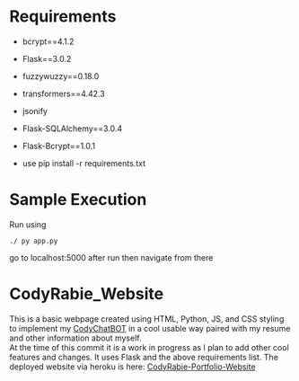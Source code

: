 # Requirements 
- bcrypt==4.1.2
- Flask==3.0.2
- fuzzywuzzy==0.18.0
- transformers==4.42.3
- jsonify
- Flask-SQLAlchemy==3.0.4
- Flask-Bcrypt==1.0.1

- use pip install -r requirements.txt

# Sample Execution 
Run using
```
./ py app.py        
```

go to localhost:5000 after run then navigate from there


# CodyRabie_Website
This is a basic webpage created using HTML, Python, JS, and CSS styling to implement my [CodyChatBOT](https://github.com/Cxdyr/CodyChatBOT) in a cool usable way paired with my resume and other information about myself.  
At the time of this commit it is a work in progress as I plan to add other cool features and changes. It uses Flask and the above requirements list. 
The deployed website via heroku is here: [CodyRabie-Portfolio-Website](https://cody-r-de7fa4f74335.herokuapp.com/)
